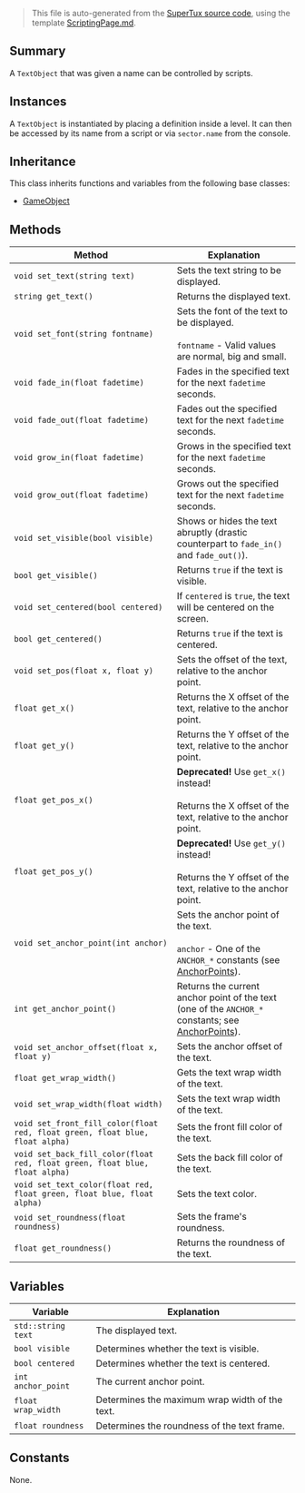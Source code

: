 > This file is auto-generated from the [SuperTux source code](https://github.com/SuperTux/supertux/tree/master/src), using the template [ScriptingPage.md](https://github.com/SuperTux/wiki/tree/master/templates/ScriptingPage.md).

Summary
-------

A `TextObject` that was given a name can be controlled by scripts. 

Instances
--------

A `TextObject` is instantiated by placing a definition inside a level. It can then be accessed by its name from a script or via `sector.name` from the console. 

Inheritance
--------

This class inherits functions and variables from the following base classes:
* [GameObject](https://github.com/SuperTux/supertux/wiki/ScriptingGameObject)


Methods
-------

Method | Explanation
-------|-------
`void set_text(string text)` | Sets the text string to be displayed.
`string get_text()` | Returns the displayed text.
`void set_font(string fontname)` | Sets the font of the text to be displayed.<br /><br /> `fontname` - Valid values are normal, big and small. 
`void fade_in(float fadetime)` | Fades in the specified text for the next `fadetime` seconds.
`void fade_out(float fadetime)` | Fades out the specified text for the next `fadetime` seconds.
`void grow_in(float fadetime)` | Grows in the specified text for the next `fadetime` seconds.
`void grow_out(float fadetime)` | Grows out the specified text for the next `fadetime` seconds.
`void set_visible(bool visible)` | Shows or hides the text abruptly (drastic counterpart to `fade_in()` and `fade_out()`).
`bool get_visible()` | Returns `true` if the text is visible.
`void set_centered(bool centered)` | If `centered` is `true`, the text will be centered on the screen.
`bool get_centered()` | Returns `true` if the text is centered.
`void set_pos(float x, float y)` | Sets the offset of the text, relative to the anchor point.
`float get_x()` | Returns the X offset of the text, relative to the anchor point.
`float get_y()` | Returns the Y offset of the text, relative to the anchor point.
`float get_pos_x()` | **Deprecated!** Use `get_x()` instead! <br /><br />Returns the X offset of the text, relative to the anchor point.
`float get_pos_y()` | **Deprecated!** Use `get_y()` instead! <br /><br />Returns the Y offset of the text, relative to the anchor point.
`void set_anchor_point(int anchor)` | Sets the anchor point of the text.<br /><br /> `anchor` - One of the `ANCHOR_*` constants (see [AnchorPoints](https://github.com/SuperTux/supertux/wiki/ScriptingAnchorPoints)). 
`int get_anchor_point()` | Returns the current anchor point of the text (one of the `ANCHOR_*` constants; see [AnchorPoints](https://github.com/SuperTux/supertux/wiki/ScriptingAnchorPoints)).
`void set_anchor_offset(float x, float y)` | Sets the anchor offset of the text.
`float get_wrap_width()` | Gets the text wrap width of the text.
`void set_wrap_width(float width)` | Sets the text wrap width of the text.
`void set_front_fill_color(float red, float green, float blue, float alpha)` | Sets the front fill color of the text.
`void set_back_fill_color(float red, float green, float blue, float alpha)` | Sets the back fill color of the text.
`void set_text_color(float red, float green, float blue, float alpha)` | Sets the text color.
`void set_roundness(float roundness)` | Sets the frame's roundness.
`float get_roundness()` | Returns the roundness of the text.


Variables
---------

Variable | Explanation
---------|---------
`std::string text` | The displayed text.
`bool visible` | Determines whether the text is visible.
`bool centered` | Determines whether the text is centered.
`int anchor_point` | The current anchor point.
`float wrap_width` | Determines the maximum wrap width of the text.
`float roundness` | Determines the roundness of the text frame.


Constants
---------

None.
